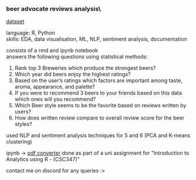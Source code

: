 ### beer advocate reviews analysis\
[dataset](www.kaggle.com/datasets/thedevastator/1-5-million-beer-reviews-from-beer-advocate)

language: R, Python\
skills: EDA, data visualisation, ML, NLP, sentiment analysis, documentation

consists of a rmd and ipynb notebook\
answers the following questions using statistical methods:

1. Rank top 3 Breweries which produce the strongest beers?
2. Which year did beers enjoy the highest ratings?
3. Based on the user’s ratings which factors are important among taste, aroma, appearance, and palette?
4. If you were to recommend 3 beers to your friends based on this data which ones will you recommend?
5. Which Beer style seems to be the favorite based on reviews written by users?
6. How does written review compare to overall review score for the beer styles?

used NLP and sentiment analysis techniques for 5 and 6
(PCA and K-means clustering)

ipynb -> [pdf converter](www.vertopal.com/en/convert/rmd-to-pdf)
done as part of a uni assignment for "Introduction to Analytics using R - (CSC347)"

contact me on discord for any queries :>
